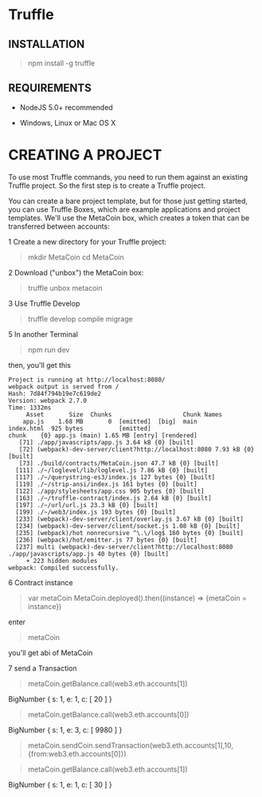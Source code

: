 # Truffle 

## INSTALLATION

> npm install -g truffle

## REQUIREMENTS

* NodeJS 5.0+ recommended

* Windows, Linux or Mac OS X


# CREATING A PROJECT

To use most Truffle commands, you need to run them against an existing Truffle project. So the first step is to create a Truffle project.

You can create a bare project template, but for those just getting started, you can use Truffle Boxes, which are example applications and project templates. We'll use the MetaCoin box, which creates a token that can be transferred between accounts:


1 Create a new directory for your Truffle project:

> mkdir MetaCoin
> cd MetaCoin

2 Download ("unbox") the MetaCoin box:

> truffle unbox metacoin


3 Use Truffle Develop

> truffle develop
> compile
> migrage

5 In another Terminal

> npm run dev

then, you'll get this

```
Project is running at http://localhost:8080/
webpack output is served from /
Hash: 7d84f794b19e7c619de2
Version: webpack 2.7.0
Time: 1332ms
     Asset       Size  Chunks                    Chunk Names
    app.js    1.68 MB       0  [emitted]  [big]  main
index.html  925 bytes          [emitted]
chunk    {0} app.js (main) 1.65 MB [entry] [rendered]
   [71] ./app/javascripts/app.js 3.64 kB {0} [built]
   [72] (webpack)-dev-server/client?http://localhost:8080 7.93 kB {0} [built]
   [73] ./build/contracts/MetaCoin.json 47.7 kB {0} [built]
  [111] ./~/loglevel/lib/loglevel.js 7.86 kB {0} [built]
  [117] ./~/querystring-es3/index.js 127 bytes {0} [built]
  [119] ./~/strip-ansi/index.js 161 bytes {0} [built]
  [122] ./app/stylesheets/app.css 905 bytes {0} [built]
  [163] ./~/truffle-contract/index.js 2.64 kB {0} [built]
  [197] ./~/url/url.js 23.3 kB {0} [built]
  [199] ./~/web3/index.js 193 bytes {0} [built]
  [233] (webpack)-dev-server/client/overlay.js 3.67 kB {0} [built]
  [234] (webpack)-dev-server/client/socket.js 1.08 kB {0} [built]
  [235] (webpack)/hot nonrecursive ^\.\/log$ 160 bytes {0} [built]
  [236] (webpack)/hot/emitter.js 77 bytes {0} [built]
  [237] multi (webpack)-dev-server/client?http://localhost:8080 ./app/javascripts/app.js 40 bytes {0} [built]
     + 223 hidden modules
webpack: Compiled successfully.
```

6 Contract instance

> var metaCoin
> MetaCoin.deployed().then((instance) => {metaCoin = instance})

enter

> metaCoin

you'll get abi of MetaCoin


7 send a Transaction

> metaCoin.getBalance.call(web3.eth.accounts[1])

BigNumber { s: 1, e: 1, c: [ 20 ] }

> metaCoin.getBalance.call(web3.eth.accounts[0])

BigNumber { s: 1, e: 3, c: [ 9980 ] }

> metaCoin.sendCoin.sendTransaction(web3.eth.accounts[1],10,{from:web3.eth.accounts[0]})

>  metaCoin.getBalance.call(web3.eth.accounts[1])

BigNumber { s: 1, e: 1, c: [ 30 ] }
